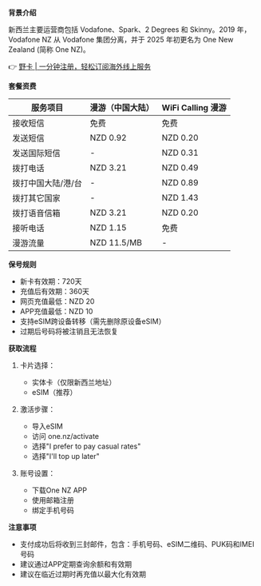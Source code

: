 **背景介绍**

新西兰主要运营商包括 Vodafone、Spark、2 Degrees 和 Skinny。2019 年，Vodafone NZ 从 Vodafone 集团分离，并于 2025 年初更名为 One New Zealand (简称 One NZ)。

👉 [野卡 | 一分钟注册，轻松订阅海外线上服务](https://bit.ly/bewildcard)

**套餐资费**

| 服务项目 | 漫游（中国大陆） | WiFi Calling 漫游 |
|---------|----------------|-----------------|
| 接收短信 | 免费 | 免费 |
| 发送短信 | NZD 0.92 | NZD 0.20 |
| 发送国际短信 | - | NZD 0.31 |
| 拨打电话 | NZD 3.21 | NZD 0.49 |
| 拨打中国大陆/港/台 | - | NZD 0.89 |
| 拨打其它国家 | - | NZD 1.43 |
| 拨打语音信箱 | NZD 3.21 | NZD 0.20 |
| 接听电话 | NZD 1.15 | 免费 |
| 漫游流量 | NZD 11.5/MB | - |

**保号规则**

- 新卡有效期：720天
- 充值后有效期：360天
- 网页充值最低：NZD 20
- APP充值最低：NZD 10
- 支持eSIM跨设备转移（需先删除原设备eSIM）
- 过期后号码将被注销且无法恢复

**获取流程**

1. 卡片选择：
   - 实体卡（仅限新西兰地址）
   - eSIM（推荐）

2. 激活步骤：
   - 导入eSIM
   - 访问 one.nz/activate
   - 选择"I prefer to pay casual rates"
   - 选择"I'll top up later"

3. 账号设置：
   - 下载One NZ APP
   - 使用邮箱注册
   - 绑定手机号码

**注意事项**

- 支付成功后将收到三封邮件，包含：手机号码、eSIM二维码、PUK码和IMEI号码
- 建议通过APP定期查询余额和有效期
- 建议在临近过期时再充值以最大化有效期